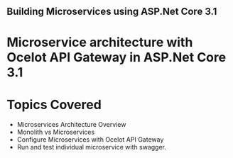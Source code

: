 ## Building Microservices using ASP.Net Core 3.1

# Microservice architecture with Ocelot API Gateway in ASP.Net Core 3.1

# Topics Covered
- Microservices Architecture Overview
- Monolith vs Microservices
- Configure Microservices with Ocelot API Gateway 
- Run and test individual microservice with swagger.

